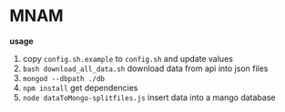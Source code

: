# MNAM

**usage**

1. copy `config.sh.example` to `config.sh` and update values
2. `bash download_all_data.sh` download data from api into json files
3. `mongod --dbpath ./db`
4. `npm install` get dependencies
5. `node dataToMongo-splitfiles.js` insert data into a mango database

